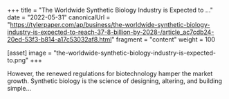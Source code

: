 +++
title = "The Worldwide Synthetic Biology Industry is Expected to ..."
date = "2022-05-31"
canonicalUrl = "https://tylerpaper.com/ap/business/the-worldwide-synthetic-biology-industry-is-expected-to-reach-37-8-billion-by-2028-/article_ac7cdb24-20ed-53f3-b814-a17c53032af8.html"
fragment = "content"
weight = 100

[asset]
    image = "the-worldwide-synthetic-biology-industry-is-expected-to.png"
+++

However, the renewed regulations for biotechnology hamper the market 
growth. Synthetic biology is the science of designing, altering, and 
building simple...
